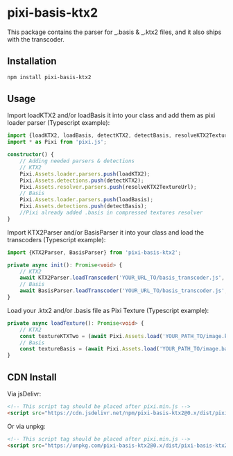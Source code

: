 # pixi-basis-ktx2

This package contains the parser for _.basis & _.ktx2 files, and it also ships with the transcoder.

## Installation

```bash
npm install pixi-basis-ktx2
```

## Usage

Import loadKTX2 and/or loadBasis it into your class and add them as pixi loader parser (Typescript example):

```ts
import {loadKTX2, loadBasis, detectKTX2, detectBasis, resolveKTX2TextureUrl } from 'pixi-basis-ktx2';
import * as Pixi from 'pixi.js';

constructor() {
    // Adding needed parsers & detections
    // KTX2
    Pixi.Assets.loader.parsers.push(loadKTX2);
    Pixi.Assets.detections.push(detectKTX2);
    Pixi.Assets.resolver.parsers.push(resolveKTX2TextureUrl);
    // Basis
    Pixi.Assets.loader.parsers.push(loadBasis);
    Pixi.Assets.detections.push(detectBasis);
    //Pixi already added .basis in compressed textures resolver
}
```

Import KTX2Parser and/or BasisParser it into your class and load the transcoders (Typescript example):

```ts
import {KTX2Parser, BasisParser} from 'pixi-basis-ktx2';

private async init(): Promise<void> {
    // KTX2
    await KTX2Parser.loadTranscoder('YOUR_URL_TO/basis_transcoder.js', 'YOUR_URL_TO/basis_transcoder.wasm');
    // Basis
    await BasisParser.loadTranscoder('YOUR_URL_TO/basis_transcoder.js', 'YOUR_URL_TO/basis_transcoder.wasm');
}
```

Load your .ktx2 and/or .basis file as Pixi Texture (Typescript example):

```ts
private async loadTexture(): Promise<void> {
    // KTX2
    const textureKTXTwo = (await Pixi.Assets.load('YOUR_PATH_TO/image.ktx2')) as Pixi.Texture;
    // Basis
    const textureBasis = (await Pixi.Assets.load('YOUR_PATH_TO/image.basis')) as Pixi.Texture;
}
```

## CDN Install

Via jsDelivr:

```html
<!-- This script tag should be placed after pixi.min.js -->
<script src="https://cdn.jsdelivr.net/npm/pixi-basis-ktx2@0.x/dist/pixi-basis-ktx2.min.js"></script>
```

Or via unpkg:

```html
<!-- This script tag should be placed after pixi.min.js -->
<script src="https://unpkg.com/pixi-basis-ktx2@0.x/dist/pixi-basis-ktx2.min.js"></script>
```
